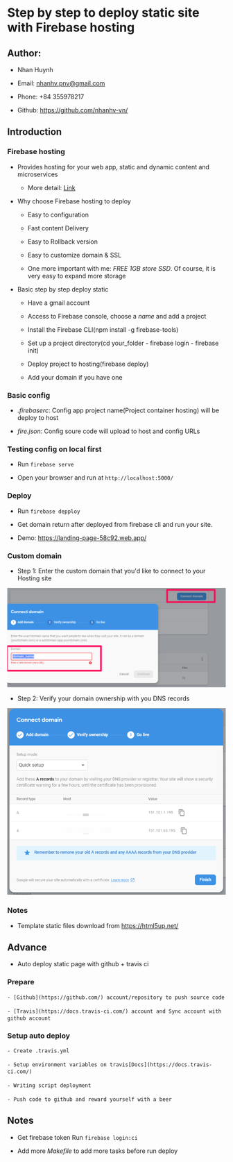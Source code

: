 # Step by step to deploy static site with Firebase hosting

## Author:

- Nhan Huynh

- Email: nhanhv.pnv@gmail.com

- Phone: +84 355978217

- Github: https://github.com/nhanhv-vn/

## Introduction

### Firebase hosting
   - Provides hosting for your web app, static and dynamic content and microservices

       - More detail: [Link](https://firebase.google.com/docs/hosting)

- Why choose Firebase hosting to deploy

    - Easy to configuration

    - Fast content Delivery

    - Easy to Rollback version

    - Easy to customize domain & SSL

    - One more important with me: *FREE 1GB store SSD*. Of course, it is very easy to expand more storage

- Basic step by step deploy static

    - Have a gmail account

    - Access to Firebase console, choose a *name* and add a project

    - Install the Firebase CLI(npm install -g firebase-tools)

    - Set up a project directory(cd your_folder - firebase login - firebase init)

    - Deploy project to hosting(firebase deploy)

    - Add your domain if you have one

### Basic config

- *.firebaserc*: Config app project name(Project container hosting) will be deploy to host

- *fire.json*: Config soure code will upload to host and config URLs

### Testing config on local first

- Run `firebase serve`

- Open your browser and run at `http://localhost:5000/`

### Deploy

- Run `firebase depploy`

- Get domain return after deployed from firebase cli and run your site.

- Demo: https://landing-page-58c92.web.app/


### Custom domain 

- Step 1: Enter the custom domain that you'd like to connect to your Hosting site

![Step_1](https://github.com/nhanhv-vn/firebase-hosting/blob/develop/Step_1.png)


- Step 2: Verify your domain ownership with you DNS records

![Step_2](https://github.com/nhanhv-vn/firebase-hosting/blob/develop/Step_2.png)

### Notes

- Template static files download from https://html5up.net/

## Advance

- Auto deploy static page with github + travis ci

### Prepare

    - [Github](https://github.com/) account/repository to push source code

    - [Travis](https://docs.travis-ci.com/) account and Sync account with github account

### Setup auto deploy

    - Create .travis.yml

    - Setup environment variables on travis[Docs](https://docs.travis-ci.com/)

    - Writing script deployment

    - Push code to github and reward yourself with a beer


## Notes

- Get firebase token
Run `firebase login:ci`

- Add more *Makefile* to add more tasks before run deploy

